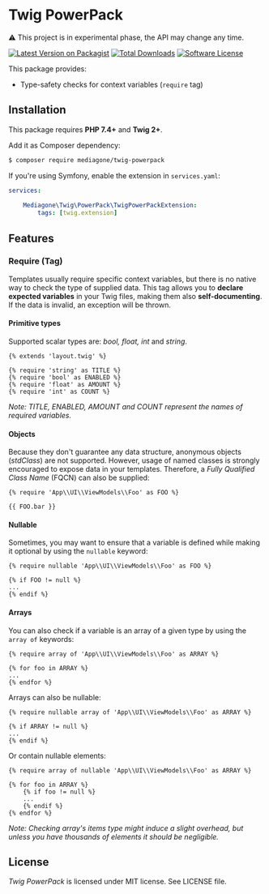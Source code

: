 # Twig PowerPack

⚠️ This project is in experimental phase, the API may change any time.

[![Latest Version on Packagist][ico-version]][link-packagist]
[![Total Downloads][ico-downloads]][link-downloads]
[![Software License][ico-license]](LICENSE)

This package provides:
- Type-safety checks for context variables (`require` tag)


## Installation
This package requires **PHP 7.4+** and **Twig 2+**.

Add it as Composer dependency:
```sh
$ composer require mediagone/twig-powerpack
```
If you're using Symfony, enable the extension in `services.yaml`:
```yaml
services:
    
    Mediagone\Twig\PowerPack\TwigPowerPackExtension:
        tags: [twig.extension]
```


## Features

### Require (Tag)

Templates usually require specific context variables, but there is no native way to check the type of supplied data. This tag allows you to **declare expected variables** in your Twig files, making them also **self-documenting**. If the data is invalid, an exception will be thrown.

#### Primitive types
Supported scalar types are: _bool, float, int_ and _string_.

```twig
{% extends 'layout.twig' %}

{% require 'string' as TITLE %}
{% require 'bool' as ENABLED %}
{% require 'float' as AMOUNT %}
{% require 'int' as COUNT %}
```
_Note: TITLE, ENABLED, AMOUNT and COUNT represent the names of required variables._

#### Objects
Because they don't guarantee any data structure, anonymous objects (_stdClass_) are not supported. However, usage of named classes is strongly encouraged to expose data in your templates. Therefore, a _Fully Qualified Class Name_ (FQCN) can also be supplied:
```twig
{% require 'App\\UI\\ViewModels\\Foo' as FOO %}

{{ FOO.bar }}
```

#### Nullable
Sometimes, you may want to ensure that a variable is defined while making it optional by using the `nullable` keyword:
```twig
{% require nullable 'App\\UI\\ViewModels\\Foo' as FOO %}

{% if FOO != null %}
...
{% endif %}
```

#### Arrays
You can also check if a variable is an array of a given type by using the `array of` keywords:

```twig
{% require array of 'App\\UI\\ViewModels\\Foo' as ARRAY %}

{% for foo in ARRAY %}
...
{% endfor %}
```

Arrays can also be nullable:
```twig
{% require nullable array of 'App\\UI\\ViewModels\\Foo' as ARRAY %}

{% if ARRAY != null %}
...
{% endif %}
```

Or contain nullable elements:
```twig
{% require array of nullable 'App\\UI\\ViewModels\\Foo' as ARRAY %}

{% for foo in ARRAY %}
    {% if foo != null %}
    ...
    {% endif %}
{% endfor %}
```

_Note: Checking array's items type might induce a slight overhead, but unless you have thousands of elements it should be negligible._

## License

_Twig PowerPack_ is licensed under MIT license. See LICENSE file.



[ico-version]: https://img.shields.io/packagist/v/mediagone/twig-powerpack.svg
[ico-downloads]: https://img.shields.io/packagist/dt/mediagone/twig-powerpack.svg
[ico-license]: https://img.shields.io/badge/license-MIT-brightgreen.svg

[link-packagist]: https://packagist.org/packages/mediagone/twig-powerpack
[link-downloads]: https://packagist.org/packages/mediagone/twig-powerpack
